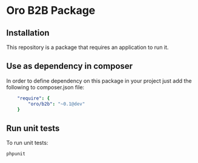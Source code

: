 Oro B2B Package
========================

Installation
------------

This repository is a package that requires an application to run it.

Use as dependency in composer
-----------------------------

In order to define dependency on this package in your project just add the following to composer.json file:

```yaml
    "require": {
        "oro/b2b": "~0.1@dev"
    }
```

Run unit tests
--------------

To run unit tests:

```bash
phpunit
```
